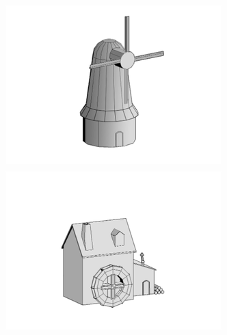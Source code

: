 
![Concept](https://github.com/RobertFont/AlphaProject/blob/master/ConceptArt/ConceptBuildingFarm1.png)

![Concept](https://github.com/RobertFont/AlphaProject/blob/master/ConceptArt/ConceptBuildingFarm2.png)
